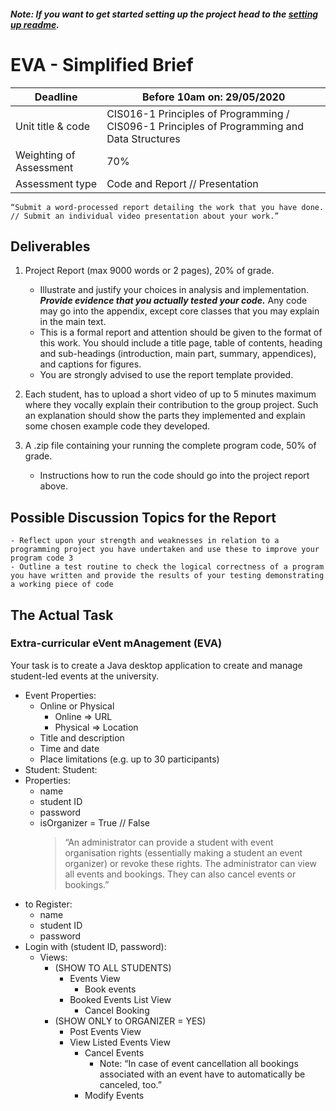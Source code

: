##### Note: If you want to get started setting up the project head to the [setting up readme](./Learning_Resources/2-Setting_Up/README.md).
# EVA - Simplified Brief


|   Deadline	|   Before 10am on: 29/05/2020	|
|--- 	|--- 	|
|   Unit title & code	|   CIS016-1 Principles of Programming / CIS096-1 Principles of Programming and Data Structures	|
|   Weighting of Assessment	|   70%	|
|   Assessment type 	|   Code and Report // Presentation    |
    “Submit a word-processed report detailing the work that you have done. // Submit an individual video presentation about your work.”

## Deliverables 
1. Project Report (max 9000 words or 2 pages), 20% of grade.
    - Illustrate and justify your choices in analysis and implementation. ***Provide evidence that you actually tested your code.*** Any code may go into the appendix, except core classes that you may explain in the main text. 
    - This is a formal report and attention should be given to the format of this work. You should include a title page, table of contents, heading and sub-headings (introduction, main part, summary, appendices), and captions for figures.
    - You are strongly advised to use the report template provided. 

2. Each student, has to upload a short video of up to 5 minutes maximum where they vocally explain their contribution to the group project. Such an explanation should show the parts they implemented and explain some chosen example code they developed. 

3. A .zip file containing your running the complete program code, 50% of grade.
    - Instructions how to run the code should go into the project report above.
## Possible Discussion Topics for the Report
    - Reflect upon your strength and weaknesses in relation to a programming project you have undertaken and use these to improve your program code 3
    - Outline a test routine to check the logical correctness of a program you have written and provide the results of your testing demonstrating a working piece of code
## The Actual Task
### Extra-curricular eVent mAnagement (EVA)
Your task is to create a Java desktop application to create and manage student-led events at the university.
- Event Properties:
    - Online or Physical
        - Online => URL
        - Physical => Location
    - Title and description
    - Time and date
    - Place limitations (e.g. up to 30 participants)
- Student:
Student:
- Properties:
    - name
    - student ID
    - password
    - isOrganizer = True // False
        > “An administrator can provide a student with event organisation rights (essentially making a student an event organizer) or revoke these rights. The administrator can view all events and bookings. They can also cancel events or bookings.” 
- to Register:
    - name
    - student ID
    - password
- Login with (student ID, password):
    - Views:
        - (SHOW TO ALL STUDENTS)
            - Events View
                - Book events
            - Booked Events List View
                - Cancel Booking
        - (SHOW ONLY to ORGANIZER = YES)
            - Post Events View
            - View Listed Events View
                - Cancel Events
                    - Note: “In case of event cancellation all bookings associated with an event have to automatically be canceled, too.”
                - Modify Events
